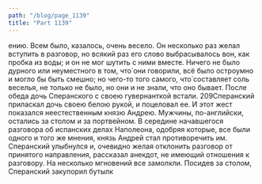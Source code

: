 ```yaml
---
path: "/blog/page_1139"
title: "Part 1139"
---
```


ению. Всем было, казалось, очень весело.
Он несколько раз желал вступить в разговор, но всякий раз его слово выбрасывалось вон, как пробка из воды; и он не мог шутить с ними вместе.
Ничего не было дурного или неуместного в том, что́ они говорили, всё было остроумно и могло бы быть смешно; но чего-то того самого, что́ составляет соль веселья, не только не было, но они и не знали, что оно бывает.
После обеда дочь Сперанского с своею гувернанткой встали.
209Сперанский приласкал дочь своею белою рукой, и поцеловал ее. И этот жест показался неестественным князю Андрею.
Мужчины, по-английски, остались за столом и за портвейном. В середине начавшегося разговора об испанских делах Наполеона, одобряя которые, все были одного и того же мнения, князь Андрей стал противоречить им. Сперанский улыбнулся и, очевидно желая отклонить разговор от принятого направления, рассказал анекдот, не имеющий отношения к разговору. На несколько мгновений все замолкли.
Посидев за столом, Сперанский закупорил бутылк
